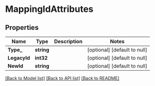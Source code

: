 # MappingIdAttributes

## Properties
Name | Type | Description | Notes
------------ | ------------- | ------------- | -------------
**Type_** | **string** |  | [optional] [default to null]
**LegacyId** | **int32** |  | [optional] [default to null]
**NewId** | **string** |  | [optional] [default to null]

[[Back to Model list]](../README.md#documentation-for-models) [[Back to API list]](../README.md#documentation-for-api-endpoints) [[Back to README]](../README.md)

